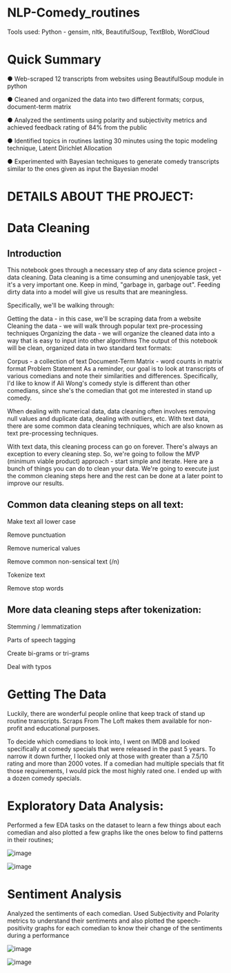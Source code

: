 # NLP-Comedy_routines

Tools used:
Python - gensim, nltk, BeautifulSoup, TextBlob, WordCloud

# Quick Summary

● Web-scraped 12 transcripts from websites using BeautifulSoup module in python

● Cleaned and organized the data into two different formats; corpus, document-term matrix

● Analyzed the sentiments using polarity and subjectivity metrics and achieved feedback rating of 84% from the public

● Identified topics in routines lasting 30 minutes using the topic modeling technique, Latent Dirichlet Allocation

● Experimented with Bayesian techniques to generate comedy transcripts similar to the ones given as input the Bayesian model

# DETAILS ABOUT THE PROJECT:

# Data Cleaning
## Introduction
This notebook goes through a necessary step of any data science project - data cleaning. Data cleaning is a time consuming and unenjoyable task, yet it's a very important one. Keep in mind, "garbage in, garbage out". Feeding dirty data into a model will give us results that are meaningless.

Specifically, we'll be walking through:

Getting the data - in this case, we'll be scraping data from a website
Cleaning the data - we will walk through popular text pre-processing techniques
Organizing the data - we will organize the cleaned data into a way that is easy to input into other algorithms
The output of this notebook will be clean, organized data in two standard text formats:

Corpus - a collection of text
Document-Term Matrix - word counts in matrix format
Problem Statement
As a reminder, our goal is to look at transcripts of various comedians and note their similarities and differences. Specifically, I'd like to know if Ali Wong's comedy style is different than other comedians, since she's the comedian that got me interested in stand up comedy.


When dealing with numerical data, data cleaning often involves removing null values and duplicate data, dealing with outliers, etc. With text data, there are some common data cleaning techniques, which are also known as text pre-processing techniques.

With text data, this cleaning process can go on forever. There's always an exception to every cleaning step. So, we're going to follow the MVP (minimum viable product) approach - start simple and iterate. Here are a bunch of things you can do to clean your data. We're going to execute just the common cleaning steps here and the rest can be done at a later point to improve our results.

## Common data cleaning steps on all text:

Make text all lower case

Remove punctuation

Remove numerical values

Remove common non-sensical text (/n)

Tokenize text

Remove stop words

## More data cleaning steps after tokenization:

Stemming / lemmatization

Parts of speech tagging

Create bi-grams or tri-grams

Deal with typos




# Getting The Data
Luckily, there are wonderful people online that keep track of stand up routine transcripts. Scraps From The Loft makes them available for non-profit and educational purposes.

To decide which comedians to look into, I went on IMDB and looked specifically at comedy specials that were released in the past 5 years. To narrow it down further, I looked only at those with greater than a 7.5/10 rating and more than 2000 votes. If a comedian had multiple specials that fit those requirements, I would pick the most highly rated one. I ended up with a dozen comedy specials.


# Exploratory Data Analysis:

Performed a few EDA tasks on the dataset to learn a few things about each comedian and also plotted a few graphs like the ones below to find patterns in their routines;

![image](https://user-images.githubusercontent.com/64389100/138031130-0505a36d-ac72-469b-8765-3d83d8d39615.png)

![image](https://user-images.githubusercontent.com/64389100/138031242-d549c963-acea-4471-8c63-5071b0205acd.png)


# Sentiment Analysis

Analyzed the sentiments of each comedian. Used Subjectivity and Polarity metrics to understand their sentiments and also plotted the speech-positivity graphs for each comedian to know their change of the sentiments during a performance


![image](https://user-images.githubusercontent.com/64389100/138031622-dbdf851f-99a2-4c6b-90d4-6baa228f1e9e.png)




![image](https://user-images.githubusercontent.com/64389100/138031465-e56c9c34-5a06-4c7d-9311-072ba5683e63.png)


